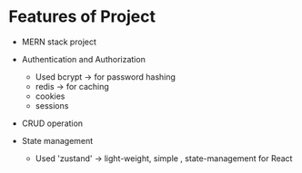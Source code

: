 # Features of  Project

- MERN stack project
- Authentication and Authorization
    - Used bcrypt -> for password hashing
    - redis -> for caching
    - cookies
    - sessions

- CRUD operation
- State management
    - Used 'zustand' -> light-weight, simple , state-management for React
        
